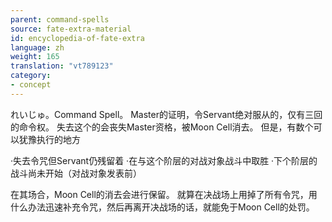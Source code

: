```yaml
---
parent: command-spells
source: fate-extra-material
id: encyclopedia-of-fate-extra
language: zh
weight: 165
translation: "vt789123"
category:
- concept
---
```


れいじゅ。Command Spell。
Master的证明，令Servant绝对服从的，仅有三回的命令权。
失去这个的会丧失Master资格，被Moon Cell消去。
但是，有数个可以犹豫执行的地方

·失去令咒但Servant仍残留着
·在与这个阶层的对战对象战斗中取胜
·下个阶层的战斗尚未开始（对战对象发表前）

在其场合，Moon Cell的消去会进行保留。
就算在决战场上用掉了所有令咒，用什么办法迅速补充令咒，然后再离开决战场的话，就能免于Moon Cell的处罚。
